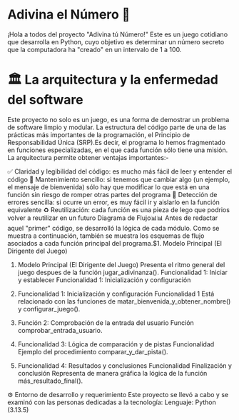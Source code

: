 # Adivina el Número 🎲
¡Hola a todos del proyecto "Adivina tú Número!" Este es un juego cotidiano que desarrolla en Python, cuyo objetivo es determinar un número secreto que la computadora ha "creado" en un intervalo de 1 a 100.

# 🏛️ La arquitectura y la enfermedad del software
Este proyecto no solo es un juego, es una forma de demostrar un problema de software limpio y modular. La estructura del código parte de una de las prácticas más importantes de la programación, el Principio de Responsabilidad Única (SRP).Es decir, el programa lo hemos fragmentado en funciones especializadas, en el que cada función sólo tiene una misión. La arquitectura permite obtener ventajas importantes:-

✅ Claridad y legibilidad del código: es mucho más fácil de leer y entender el código
🔧 Mantenimiento sencillo: si tenemos que cambiar algo (un ejemplo, el mensaje de bienvenida) sólo hay que modificar lo que está en una función sin riesgo de romper otras partes del programa
🐞 Detección de errores sencilla: si ocurre un error, es muy fácil ir y aislarlo en la función equivalente
♻️ Reutilización: cada función es una pieza de lego que podrios volver a reutilizar en un futuro
Diagrama de Flujo📊📊
Antes de redactar aquel "primer" código, se desarrolló la lógica de cada módulo. Como se muestra a continuación, también se muestra los esquemas de flujo asociados a cada función principal del programa.$1. Modelo Principal (El Dirigente del Juego)

1. Modelo Principal (El Dirigente del Juego)
Presenta el ritmo general del juego despues de la función jugar_adivinanza(). Funcionalidad 1: Iniciar y establecer Funcionalidad 1: Inicialización y configuración

2. Funcionalidad 1: Inicialización y configuración Funcionalidad 1
Está relacionado con las funciones de matar_bienvenida_y_obtener_nombre() y configurar_juego().

3. Función 2: Comprobación de la entrada del usuario Función
comprobar_entrada_usuario.

4. Funcionalidad 3: Lógica de comparación y de pistas Funcionalidad
Ejemplo del procedimiento comparar_y_dar_pista().

5. Funcionalidad 4: Resultados y conclusiones Funcionalidad Finalización y conclusión
Representa de manera gráfica la lógica de la función más_resultado_final().

⚙️ Entorno de desarrollo y requerimiento
Este proyecto se llevó a cabo y se examinó con las personas dedicadas a la tecnología: Lenguaje: Python (3.13.5)
